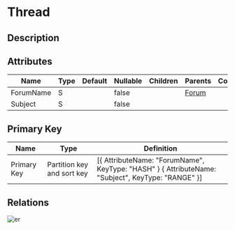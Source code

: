# Thread

## Description

## Attributes

| Name | Type | Default | Nullable | Children | Parents | Comment |
| ---- | ---- | ------- | -------- | -------- | ------- | ------- |
| ForumName | S |  | false |  | [Forum](Forum.md) |  |
| Subject | S |  | false |  |  |  |

## Primary Key

| Name | Type | Definition |
| ---- | ---- | ---------- |
| Primary Key | Partition key and sort key | [{ AttributeName: "ForumName", KeyType: "HASH" } { AttributeName: "Subject", KeyType: "RANGE" }] |

## Relations

![er](Thread.svg)
